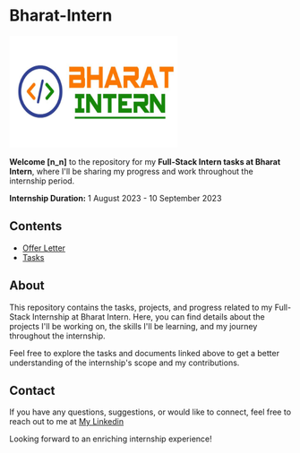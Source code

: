 # Bharat-Intern 

<img src="https://github.com/IIKirito-kunII/Bharat-Intern/blob/62bfd1bcf1953abb08d83864a6df5761fc884f7c/1677698736997.jpeg" width="300" height="200" align-items="right">

**Welcome [n_n]** to the repository for my **Full-Stack Intern tasks at Bharat Intern**, where I'll be sharing my progress and work throughout the internship period.

**Internship Duration:** 1 August 2023 - 10 September 2023

## Contents

- [Offer Letter](https://github.com/IIKirito-kunII/Bharat-Intern/blob/9e7402ce99d2c98b9902871e1de0e01da7b88b61/Bharat%20Intern.pdf)
- [Tasks](https://github.com/IIKirito-kunII/Bharat-Intern/blob/87a9ed20952f005e1e357b2769fd4aa4c3099a8d/Bharat%20Intern%20Full%20Stack%20Web%20Development-compressed.pdf)

## About

This repository contains the tasks, projects, and progress related to my Full-Stack Internship at Bharat Intern. Here, you can find details about the projects I'll be working on, the skills I'll be learning, and my journey throughout the internship.

Feel free to explore the tasks and documents linked above to get a better understanding of the internship's scope and my contributions.

## Contact

If you have any questions, suggestions, or would like to connect, feel free to reach out to me at [ My Linkedin ](https://www.linkedin.com/in/lavish-kumar-varshney-32b141222/)

Looking forward to an enriching internship experience!
